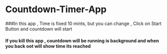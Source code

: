 # Countdown-Timer-App
###In this app , Time is fixed 10 mints, but you can change , Click on Start Button and countdown will start
#### If you kill this app , countdown will be running is background and when you back oot will show time its reached 
